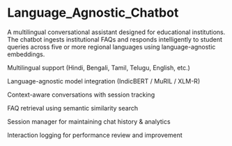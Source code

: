 # Language_Agnostic_Chatbot
A multilingual conversational assistant designed for educational institutions. The chatbot ingests institutional FAQs and responds intelligently to student queries across five or more regional languages using language-agnostic embeddings.

Multilingual support (Hindi, Bengali, Tamil, Telugu, English, etc.)

 Language-agnostic model integration (IndicBERT / MuRIL / XLM-R)

 Context-aware conversations with session tracking

 FAQ retrieval using semantic similarity search

 Session manager for maintaining chat history & analytics

 Interaction logging for performance review and improvement
